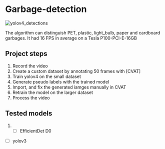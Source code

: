 # Garbage-detection

![yolov4_detections](write-up-images/cover_photo.jpg)

The algorithm can distinguish PET, plastic, light_bulb, paper and cardboard garbages. It had 16 FPS in average on a Tesla P100-PCI-E-16GB 

## Project steps
1. Record the video
2. Create a custom dataset by annotating 50 frames with [CVAT]
3. Train yolov4 on the small dataset
4. Generate pseudo labels with the trained model
5. Import, and fix the generated iamges manually in CVAT
6. Retrain the model on the larger dataset
7. Process the video

## Tested models
1. - [ ] EfficientDet D0
- [ ] yolov3

